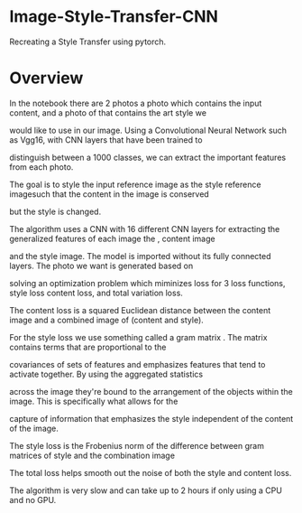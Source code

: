 # Image-Style-Transfer-CNN

Recreating a Style Transfer using pytorch.

# Overview

In the notebook there are 2 photos a photo which contains the input content, and a photo of that contains the art style we 

would like to use in our image. Using a Convolutional Neural Network such as Vgg16, with CNN layers that have been trained to 

distinguish between a 1000 classes, we can extract the important features from each photo. 

The goal is to style the input reference image as the style reference imagesuch that the content in the image is conserved

but the style is changed.


The algorithm uses a CNN with 16 different CNN layers for extracting the generalized features of each image the , content image 

and the style image. The model is imported without its fully connected layers. The photo we want is generated based on 

solving an optimization problem which miminizes loss for 3 loss functions, style loss content loss, and total variation loss.

The content loss is a squared Euclidean distance between  the content image and a combined image of (content and style).


For the style loss we use something called a gram matrix . The matrix contains terms that are proportional to the 

covariances  of sets of features and emphasizes features that tend to activate together. By using the aggregated statistics 

across the image they're bound to the arrangement of the objects within the image. This is specifically what allows for the 

capture of information that emphasizes the style independent of the content of the image. 


The style loss is the Frobenius norm of the difference between gram matrices of style and the combination image

The total loss helps smooth out the noise of both the style and content loss.


The algorithm is very slow and can take up to 2 hours if only using a CPU and no GPU.
